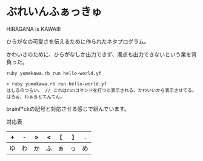 # ぶれいんふぁっきゅ

HIRAGANA is KAWAII!

ひらがなの可愛さを伝えるために作られたネタプログラム。

かわいさのために、ひらがなしか出力できず、濁点も出力できないという業を背負った。

```
ruby yumekawa.rb run hello-world.yf
```

```
> ruby yumekawa.rb run hello-world.yf
はしるのつらい。 // これはrunコマンドを打つと表示される。かわいいから表示させてる。
はろぉ、わぁるとてんてん。
```

brainf*ckの記号と対応させる感じで組んでいます。

対応表

| + | - | > | < | [ | ] | . |
|---|---|---|---|---|---|---|
| ゆ | わ | か | ふ | ぁ | っ | め |